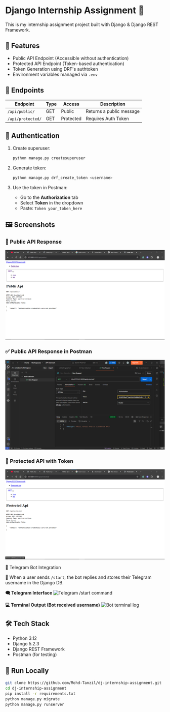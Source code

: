 # Django Internship Assignment 🚀

This is my internship assignment project built with Django & Django REST Framework.

## 🔧 Features

-  Public API Endpoint (Accessible without authentication)
-  Protected API Endpoint (Token-based authentication)
-  Token Generation using DRF's authtoken
-  Environment variables managed via `.env` 

## 🚀 Endpoints

| Endpoint         | Type   | Access     | Description                        |
|------------------|--------|------------|------------------------------------|
| `/api/public/`   | GET    | Public     | Returns a public message           |
| `/api/protected/`| GET    | Protected  | Requires Auth Token                |

## 🔐 Authentication

1. Create superuser:
   ```bash
   python manage.py createsuperuser
   ```

2. Generate token:
   ```bash
   python manage.py drf_create_token <username>
   ```
3. Use the token in Postman:

   - Go to the **Authorization** tab
   - Select **Token** in the dropdown
   - Paste: `Token your_token_here`
  

## 🖼️ Screenshots

### 📸 Public API Response

![Public API Response](screenshots/Screenshot%202025-06-19%20154100.png)

### ✅ Public API Response in Postman
![Public API](screenshots/Screenshot%202025-06-19%20153723.png)


### 🔐 Protected API with Token
![Protected API](screenshots/Screenshot%202025-06-19%20154134.png)

📩 Telegram Bot Integration

🔹 When a user sends `/start`, the bot replies and stores their Telegram username in the Django DB.

**🗨️ Telegram Interface**
![Telegram /start command](screenshots/Screenshot%2025-06-20%091649.png)

**💻 Terminal Output (Bot received username)**
![Bot terminal log](screenshots/Screenshot%2025-06-20%091714.png)


## 🛠️ Tech Stack
- Python 3.12
- Django 5.2.3
- Django REST Framework
- Postman (for testing)


## 🚀 Run Locally

```bash
git clone https://github.com/Mohd-Tanzil/dj-internship-assignment.git
cd dj-internship-assignment
pip install -r requirements.txt
python manage.py migrate
python manage.py runserver

